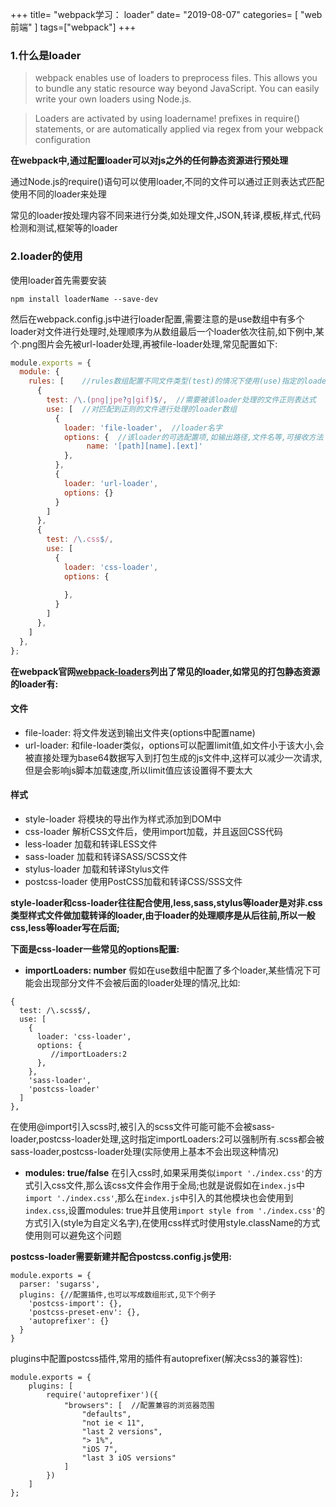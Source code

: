 +++
title= "webpack学习： loader"
date= "2019-08-07"
categories= [ "web前端" ]
tags=["webpack"]
+++
### 1.什么是loader

> webpack enables use of loaders to preprocess files. This allows you to bundle any static resource way beyond JavaScript. You can easily write your own loaders using Node.js.

> Loaders are activated by using loadername! prefixes in require() statements, or are automatically applied via regex from your webpack configuration

**在webpack中,通过配置loader可以对js之外的任何静态资源进行预处理**

通过Node.js的require()语句可以使用loader,不同的文件可以通过正则表达式匹配使用不同的loader来处理  

常见的loader按处理内容不同来进行分类,如处理文件,JSON,转译,模板,样式,代码检测和测试,框架等的loader


### 2.loader的使用
使用loader首先需要安装  

```
npm install loaderName --save-dev
```

然后在webpack.config.js中进行loader配置,需要注意的是use数组中有多个loader对文件进行处理时,处理顺序为从数组最后一个loader依次往前,如下例中,某个.png图片会先被url-loader处理,再被file-loader处理,常见配置如下:

```javascript
module.exports = {
  module: {
    rules: [	//rules数组配置不同文件类型(test)的情况下使用(use)指定的loader
      {
        test: /\.(png|jpe?g|gif)$/,  //需要被该loader处理的文件正则表达式
        use: [  //对匹配到正则的文件进行处理的loader数组
          {
            loader: 'file-loader',  //loader名字
            options: {  //该loader的可选配置项,如输出路径,文件名等,可接收方法
            	 name: '[path][name].[ext]'
            },  
          },
          {
            loader: 'url-loader',  
            options: {}
          }
        ]
      },
      {
        test: /\.css$/,  
        use: [  
          {
            loader: 'css-loader',  
            options: {  
              
            },  
          }
        ]
      },
    ]
  },
};
```



**在webpack官网[webpack-loaders](https://webpack.docschina.org/loaders/)列出了常见的loader,如常见的打包静态资源的loader有:**

#### 文件
* file-loader: 将文件发送到输出文件夹(options中配置name)
* url-loader:  和file-loader类似，options可以配置limit值,如文件小于该大小,会被直接处理为base64数据写入到打包生成的js文件中,这样可以减少一次请求,但是会影响js脚本加载速度,所以limit值应该设置得不要太大

#### 样式

* style-loader 将模块的导出作为样式添加到DOM中 
* css-loader 解析CSS文件后，使用import加载，并且返回CSS代码  
* less-loader 加载和转译LESS文件
* sass-loader 加载和转译SASS/SCSS文件
* stylus-loader 加载和转译Stylus文件
* postcss-loader 使用PostCSS加载和转译CSS/SSS文件

**style-loader和css-loader往往配合使用,less,sass,stylus等loader是对非.css类型样式文件做加载转译的loader,由于loader的处理顺序是从后往前,所以一般css,less等loader写在后面;**

**下面是css-loader一些常见的options配置:**
- **importLoaders: number** 假如在use数组中配置了多个loader,某些情况下可能会出现部分文件不会被后面的loader处理的情况,比如:

```
{
  test: /\.scss$/,  
  use: [  
    {
      loader: 'css-loader',  
      options: {  
         //importLoaders:2     
      },  
    },
    'sass-loader',
    'postcss-loader'
  ]
},
```

在使用@import引入scss时,被引入的scss文件可能可能不会被sass-loader,postcss-loader处理,这时指定importLoaders:2可以强制所有.scss都会被sass-loader,postcss-loader处理(实际使用上基本不会出现这种情况)

- **modules: true/false** 在引入css时,如果采用类似`import './index.css'`的方式引入css文件,那么该css文件会作用于全局;也就是说假如在`index.js`中`import './index.css'`,那么在`index.js`中引入的其他模块也会使用到`index.css`,设置modules: true并且使用`import style from './index.css'`的方式引入(style为自定义名字),在使用css样式时使用style.className的方式使用则可以避免这个问题

**postcss-loader需要新建并配合postcss.config.js使用:**

```
module.exports = {
  parser: 'sugarss',
  plugins: {//配置插件,也可以写成数组形式,见下个例子
    'postcss-import': {},
    'postcss-preset-env': {},
    'autoprefixer': {}
  }
}
```
plugins中配置postcss插件,常用的插件有autoprefixer(解决css3的兼容性):

```
module.exports = {
    plugins: [
        require('autoprefixer')({
            "browsers": [  //配置兼容的浏览器范围
                "defaults",
                "not ie < 11",
                "last 2 versions",
                "> 1%",
                "iOS 7",
                "last 3 iOS versions"
            ]
        })
    ]
};
```